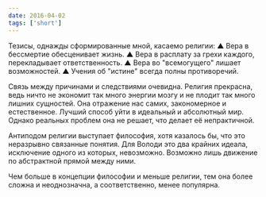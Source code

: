 ```yaml
---
date: 2016-04-02
tags: ['short']
---
```


Тезисы, однажды сформированные мной, касаемо религии:
▲ Вера в бессмертие обесценивает жизнь.
▲ Вера в расплату за грехи каждого, перекладывает ответственность.
▲ Вера во "всемогущего" лишает возможностей.
▲ Учения об "истине" всегда полны противоречий.

Связь между причинами и следствиями очевидна.
Религия прекрасна, ведь ничто не экономит так много энергии мозгу и не плодит так много лишних сущностей. Она отражение нас самих, закономерное и естественное. Лучший способ уйти в идеальный и абсолютный мир. Однако реальных проблем она не решает, что делает её непрактичной.

Антиподом религии выступает философия, хотя казалось бы, что это неразрывно связанные понятия. Для Володи это два крайних идеала, исключение одного из которых, невозможно. Возможно лишь движение по абстрактной прямой между ними.

Чем больше в концепции философии и меньше религии, тем она более сложна и неоднозначна, а соответственно, менее популярна.
